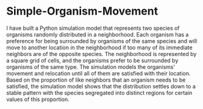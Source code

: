 # Simple-Organism-Movement
I have built a Python simulation model that represents two species of organisms randomly distributed in a neighborhood. Each organism has a preference for being surrounded by organisms of the same species and will move to another location in the neighborhood if too many of its immediate neighbors are of the opposite species. The neighborhood is represented by a square grid of cells, and the organisms prefer to be surrounded by organisms of the same type. The simulation models the organisms' movement and relocation until all of them are satisfied with their location. Based on the proportion of like neighbors that an organism needs to be satisfied, the simulation model shows that the distribution settles down to a stable pattern with the species segregated into distinct regions for certain values of this proportion.
